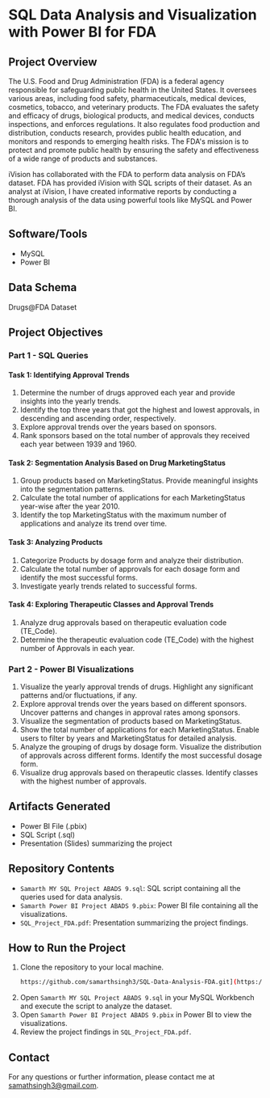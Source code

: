 # SQL Data Analysis and Visualization with Power BI for FDA

## Project Overview

The U.S. Food and Drug Administration (FDA) is a federal agency responsible for safeguarding public health in the United States. It oversees various areas, including food safety, pharmaceuticals, medical devices, cosmetics, tobacco, and veterinary products. The FDA evaluates the safety and efficacy of drugs, biological products, and medical devices, conducts inspections, and enforces regulations. It also regulates food production and distribution, conducts research, provides public health education, and monitors and responds to emerging health risks. The FDA's mission is to protect and promote public health by ensuring the safety and effectiveness of a wide range of products and substances.

iVision has collaborated with the FDA to perform data analysis on FDA’s dataset. FDA has provided iVision with SQL scripts of their dataset. As an analyst at iVision, I have created informative reports by conducting a thorough analysis of the data using powerful tools like MySQL and Power BI.

## Software/Tools
- MySQL
- Power BI

## Data Schema
Drugs@FDA Dataset

## Project Objectives

### Part 1 - SQL Queries

#### Task 1: Identifying Approval Trends
1. Determine the number of drugs approved each year and provide insights into the yearly trends.
2. Identify the top three years that got the highest and lowest approvals, in descending and ascending order, respectively.
3. Explore approval trends over the years based on sponsors.
4. Rank sponsors based on the total number of approvals they received each year between 1939 and 1960.

#### Task 2: Segmentation Analysis Based on Drug MarketingStatus
1. Group products based on MarketingStatus. Provide meaningful insights into the segmentation patterns.
2. Calculate the total number of applications for each MarketingStatus year-wise after the year 2010.
3. Identify the top MarketingStatus with the maximum number of applications and analyze its trend over time.

#### Task 3: Analyzing Products
1. Categorize Products by dosage form and analyze their distribution.
2. Calculate the total number of approvals for each dosage form and identify the most successful forms.
3. Investigate yearly trends related to successful forms.

#### Task 4: Exploring Therapeutic Classes and Approval Trends
1. Analyze drug approvals based on therapeutic evaluation code (TE_Code).
2. Determine the therapeutic evaluation code (TE_Code) with the highest number of Approvals in each year.

### Part 2 - Power BI Visualizations
1. Visualize the yearly approval trends of drugs. Highlight any significant patterns and/or fluctuations, if any.
2. Explore approval trends over the years based on different sponsors. Uncover patterns and changes in approval rates among sponsors.
3. Visualize the segmentation of products based on MarketingStatus.
4. Show the total number of applications for each MarketingStatus. Enable users to filter by years and MarketingStatus for detailed analysis.
5. Analyze the grouping of drugs by dosage form. Visualize the distribution of approvals across different forms. Identify the most successful dosage form.
6. Visualize drug approvals based on therapeutic classes. Identify classes with the highest number of approvals.

## Artifacts Generated
- Power BI File (.pbix)
- SQL Script (.sql)
- Presentation (Slides) summarizing the project


## Repository Contents
- `Samarth MY SQL Project ABADS 9.sql`: SQL script containing all the queries used for data analysis.
- `Samarth Power BI Project ABADS 9.pbix`: Power BI file containing all the visualizations.
- `SQL_Project_FDA.pdf`: Presentation summarizing the project findings.

## How to Run the Project
1. Clone the repository to your local machine.
   ```bash
   https://github.com/samarthsingh3/SQL-Data-Analysis-FDA.git](https://github.com/samarthsingh3/SQL-Data-Analysis-and-Visualization-with-Power-BI-for-U.S.-Food-and-Drug-Administration-FDA-/blob/main/SamarthSingh_ABADS_B9_SQL.zip
   ```
2. Open `Samarth MY SQL Project ABADS 9.sql` in your MySQL Workbench and execute the script to analyze the dataset.
3. Open `Samarth Power BI Project ABADS 9.pbix` in Power BI to view the visualizations.
4. Review the project findings in `SQL_Project_FDA.pdf`.

## Contact
For any questions or further information, please contact me at samathsingh3@gmail.com.
